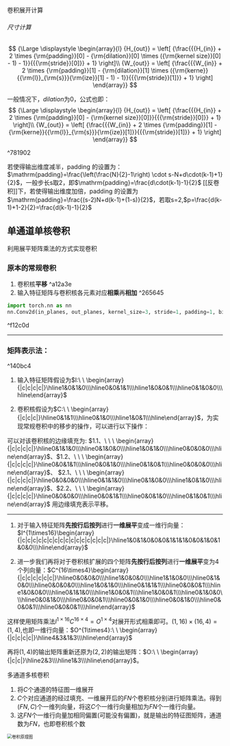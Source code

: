  卷积展开计算

###### 尺寸计算
$$
{\Large \displaystyle \begin{array}{l}
{H_{out}} = \left[ {\frac{{{H_{in}} + 2 \times {\rm{padding}}[0] - {\rm{dilation}}[0] \times ({\rm{kernel size}}[0] - 1) - 1}}{{{\rm{stride}}[0]}} + 1} \right]\\
{W_{out}} = \left[ {\frac{{{W_{in}} + 2 \times {\rm{padding}}[1] - {\rm{dilation}}[1] \times ({\rm{kerne}}{{\rm{l}}_{\rm{s}}}{\rm{ize}}[1] - 1) - 1}}{{{\rm{stride}}[1]}} + 1} \right]
\end{array}}
$$

一般情况下，$dilation$为0，公式也即：
$$
{\Large \displaystyle \begin{array}{l}
{H_{out}} = \left[ {\frac{{{H_{in}} + 2 \times {\rm{padding}}[0] - {\rm{kernel size}}[0]}}{{{\rm{stride}}[0]}} + 1} \right]\\
{W_{out}} = \left[ {\frac{{{W_{in}} + 2 \times {\rm{padding}}[1] - {\rm{kerne}}{{\rm{l}}_{\rm{s}}}{\rm{ize}}[1]}}{{{\rm{stride}}[1]}} + 1} \right]
\end{array}}
$$

^781902

若使得输出维度减半，$\mathrm{padding}$ 的设置为：$\mathrm{padding}=\frac{\left(\frac{N}{2}-1\right) \cdot s-N+d\cdot(k-1)+1}{2}$，一般步长s取2，即$\mathrm{padding}=\frac{d\cdot(k-1)-1}{2}$
[[反卷积]]下，若使得输出维度加倍，$\mathrm{padding}$ 的设置为 $\mathrm{padding}=\frac{(s-2)N+d(k-1)+(1-s)}{2}$，若取s=2,$p=\frac{d(k-1)+1-2}{2}=\frac{d(k-1)-1}{2}$


## 单通道单核卷积

利用展平矩阵乘法的方式实现卷积

### 原本的常规卷积
1. 卷积核**平移** ^a12a3e
2. 输入特征矩阵与卷积核各元素对应**相乘**再**相加** ^265645
```python
import torch.nn as nn
nn.Conv2d(in_planes, out_planes, kernel_size=3, stride=1, padding=1, bias=False)
```

^f12c0d


___
### 矩阵表示法：

^140bc4

1. 输入特征矩阵假设为$I:\ \ \begin{array}{|c|c|c|c|}\hline1&0&1&0\\\hline0&0&1&1\\\hline1&0&0&1\\\hline0&1&0&0\\\hline\end{array}$

2. 卷积核假设为$C:\ \ \begin{array}{|c|c|c|}\hline0&1&1\\\hline0&1&0\\\hline1&0&1\\\hline\end{array}$，为实现常规卷积中的移步的操作，可以进行以下操作：

可以对该卷积核的边缘填充为: $1.1、\ \ \ \begin{array}{|c|c|c|c|}\hline0&1&1&0\\\hline0&1&0&0\\\hline1&0&1&0\\\hline0&0&0&0\\\hline\end{array}$、$1.2、\ \ \ \begin{array}{|c|c|c|c|}\hline0&0&1&1\\\hline0&0&1&0\\\hline0&1&0&1\\\hline0&0&0&0\\\hline\end{array}$、
                        $2.1、\ \ \ \begin{array}{|c|c|c|c|}\hline0&0&0&0\\\hline0&1&1&0\\\hline0&1&0&0\\\hline1&0&1&0\\\hline\end{array}$、$2.2、\ \ \ \begin{array}{|c|c|c|c|}\hline0&0&0&0\\\hline0&0&1&1\\\hline0&0&1&0\\\hline0&1&0&1\\\hline\end{array}$
用边缘填充表示平移。

---



1. 对于输入特征矩阵**先按行后按列**进行**一维展平**变成一维行向量：$I^{1\times16}\begin{array}{|c|c|c|c|c|c|c|c|c|c|c|c|c|c|c|c|}\hline1&0&1&0&0&0&1&1&1&0&0&1&0&1&0&0\\\hline\end{array}$

2. 进一步我们再将对于卷积核扩展的四个矩阵**先按行后按列**进行**一维展平**变为4个列向量：$C^{16\times4}\begin{array}{|c|c|c|c|c|c|}\hline0&0&0&0\\\hline1&0&0&0\\\hline1&1&0&0\\\hline0&1&0&0\\\hline0&0&0&0\\\hline1&0&1&0\\\hline0&1&1&1\\\hline0&0&0&1\\\hline1&0&0&0\\\hline0&1&1&0\\\hline1&0&0&1\\\hline1&0&0&1\\\hline0&1&0&0\\\hline0&0&1&0\\\hline0&0&0&1\\\hline0&0&1&0\\\hline0&0&1&0\\\hline0&0&0&1\\\hline0&0&0&1\\\hline\end{array}$

这样使用矩阵乘法$I^{1\times16}C^{16\times4}=O^{1\times4}$对展开形式相乘即可。$(1,16)×(16,4)=(1,4)$,也即一维行向量：$O^{1\times4}:\ \ \begin{array}{|c|c|c|c|}\hline4&3&1&3\\\hline\end{array}$

再将$(1,4)$的输出矩阵重新还原为$(2,2)$的输出矩阵：$O:\ \ \begin{array}{|c|c|}\hline2&3\\\hline1&3\\\hline\end{array}$。



多通道多核卷积

1. 将$C$个通道的特征图一维展开
2. $C$个对应通道的经过填充、一维展开后的$FN$个卷积核分别进行矩阵乘法。得到$(FN,C)$个一维列向量，将这$C$个一维行向量相加为$FN$个一维行向量。
3. 这$FN$个一维行向量加相同偏置(可能没有偏置)，就是输出的特征图矩阵，通道数为$FN$，也即卷积核个数

<img src="../assets/卷积原理图-1729410767684-4.png" alt="卷积原理图" style="zoom:70%; display: block; margin: 0 auto;" />
